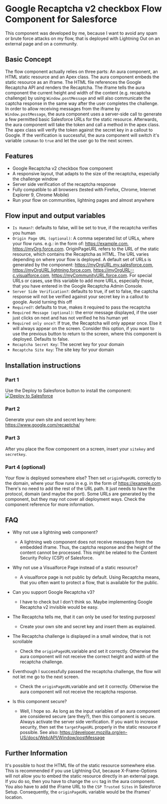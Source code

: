 # Google Recaptcha v2 checkbox Flow Component for Salesforce

This component was developed by me, because I want to avoid any spam or brute force attacks on my flow, that is deployed with Lightning Out on an external page and on a community.

## Basic Concept
The flow component actually relies on three parts: An aura component, an HTML static resource and an Apex class. The aura component embeds the static resource as an iframe. The HTML file references the Google Recaptcha API and renders the Recaptcha. The iframe tells the aura component the current height and width of the content (e.g. recaptcha challenge) by using `Window.postMessage` and will also communicate the captcha response in the same way after the user completes the challenge. In order to allow receiving messages from the iframe by `Window.postMessage`, the aura component uses a server-side call to generate a few permitted basic Salesforce URLs for the static resource. Afterwards, the aura component will take the token and call a method in the apex class. The apex class will verify the token against the secret key in a callout to Google. If the verification is successful, the aura component will switch it's variable `isHuman` to `true` and let the user go to the next screen.

## Features

- Google Recaptcha v2 checkbox flow component
- A responsive layout, that adapts to the size of the recaptcha, especially the challenge window
- Server side verification of the recaptcha response
- Fully compatible to all browsers (tested with Firefox, Chrome, Internet Explorer 9, Chrome Mobile)
- Run your flow on communities, lightning pages and almost anywhere

## Flow input and output variables

- `Is Human?`: defaults to false, will be set to true, if the recaptcha verifies you human
- `Origin Page URL (optional)`: A comma seperated list of URLs, where your flow runs. e.g.: in the form of: https://example.com, https://myOrg.force.com. OriginPageURL refers to the URL of the static resource, which contains the Recaptcha as HTML. The URL varies depending on where your flow is deployed. A default set of URLs is generated by the component: https://myOrgURL.my.salesforce.com, https://myOrgURL.lightning.force.com, https://myOrgURL--c.visualforce.com, https://myCommunityURL.force.com. For special URLs or cases, use this variable to add more URLs, especially those, that you have entered in the Google Recaptcha Admin Console.
- `Server Side Verification?`: defaults to true, if set to false, the captcha response will not be verified against your secret key in a callout to google. Avoid turning this off
- `Required?`: defaults to true, makes it required to pass the recaptcha
- `Required Message (optional)`: the error message displayed, if the user just clicks on next and has not verified he his human yet
- `Required only once?`: If true, the Recaptcha will only appear once. Else it will always appear on the screen. Consider this option, if you want to use the previous button to return to the screen, where this component is deployed. Defaults to false.
- `Recaptcha Secret Key`: The secret key for your domain
- `Recaptcha Site Key`: The site key for your domain

## Installation instructions

### Part 1
Use the Deploy to Salesforce button to install the component:\
<a href="https://githubsfdeploy.herokuapp.com">
  <img alt="Deploy to Salesforce"
       src="https://raw.githubusercontent.com/afawcett/githubsfdeploy/master/deploy.png">
</a>

### Part 2
Generate your own site and secret key here: https://www.google.com/recaptcha/

### Part 3
After you place the flow component on a screen, insert your `sitekey` and `secretkey`.

### Part 4 (optional)
Your flow is deployed somewhere else? Then set `originPageURL` correctly to the domain, where your flow runs in e.g. in the form of https://example.com. There's no need to add the rest of the URL path. It just needs to have the protocol, domain (and maybe the port). Some URLs are generated by the component, but they may not cover all deployment ways. Check the component reference for more information.

## FAQ
- Why not use a lightning web component?
  - A lightning web component does not receive messages from the embedded iframe. Thus, the captcha response and the height of the content cannot be processed. This might be related to the Content Security Policy (CSP) of Salesforce.
  
- Why not use a Visualforce Page instead of a static resource?
  - A visualforce page is not public by default. Using Recaptcha means, that you often want to protect a flow, that is available for the public.

- Can you support Google Recaptcha v3?
  - I have to check but I don't think so. Maybe implementing Google Recaptcha v2 invisible would be easy.

- The Recaptcha tells me, that it can only be used for testing purposes!
  - Create your own site and secret key and insert them as explained.

- The Recaptcha challenge is displayed in a small window, that is not scrollable
  - Check the `originPageURL`variable and set it correctly. Otherwise the aura component will not receive the correct height and width of the recaptcha challenge.

- Eventhough I successfully passed the recaptcha challenge, the flow will not let me go to the next screen.
  - Check the `originPageURL`variable and set it correctly. Otherwise the aura component will not receive the recaptcha response.

- Is this component secure?
  - Well, I hope so. As long as the input variables of an aura component are considered secure (are they?), then this component is secure. Always activate the server side verification. If you want to increase security, then set the `targetPageURL` properly in the static resource if possible. See also: https://developer.mozilla.org/en-US/docs/Web/API/Window/postMessage

## Further Information
It's possible to host the HTML file of the static resource somewhere else. This is recommended if you use Lightning Out, because X-Frame-Options will not allow you to embed the static resource directly in an external page. If you do so, then you have to change the `src` tag in the aura component. You also have to add the iFrame URL to the `CSP Trusted Sites` in Salesforce Setup. Consequently, the `originPageURL` variable would be the iframes' location.
